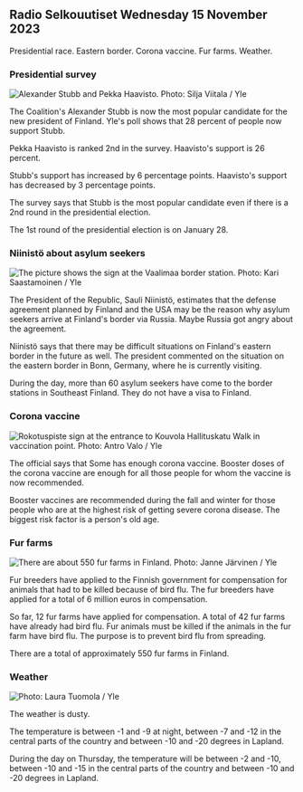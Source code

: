 ## Radio Selkouutiset Wednesday 15 November 2023

Presidential race. Eastern border. Corona vaccine. Fur farms. Weather.

### Presidential survey

![Alexander Stubb and Pekka Haavisto. Photo: Silja Viitala / Yle](https://images.cdn.yle.fi/image/upload/c_crop,h_3188,w_5668,x_0,y_327/ar_1.7777777777777777,c_fill,g_faces,h_675,w_1200/dpr_1.0/q_auto:eco/f_auto/fl_lossy/v1698912813/39-11947566543595173663)

The Coalition's Alexander Stubb is now the most popular candidate for the new president of Finland. Yle's poll shows that 28 percent of people now support Stubb.

Pekka Haavisto is ranked 2nd in the survey. Haavisto's support is 26 percent.

Stubb's support has increased by 6 percentage points. Haavisto's support has decreased by 3 percentage points.

The survey says that Stubb is the most popular candidate even if there is a 2nd round in the presidential election.

The 1st round of the presidential election is on January 28.

### Niinistö about asylum seekers

![The picture shows the sign at the Vaalimaa border station. Photo: Kari Saastamoinen / Yle](https://images.cdn.yle.fi/image/upload/c_crop,h_2908,w_5178,x_0,y_0/ar_1.7777777777777777,c_fill,g_faces,h_675,w_1200/dpr_1.0/q_auto:eco/f_auto/fl_lossy/v1699908638/39-120003165528559efc2b)

The President of the Republic, Sauli Niinistö, estimates that the defense agreement planned by Finland and the USA may be the reason why asylum seekers arrive at Finland's border via Russia. Maybe Russia got angry about the agreement.

Niinistö says that there may be difficult situations on Finland's eastern border in the future as well. The president commented on the situation on the eastern border in Bonn, Germany, where he is currently visiting.

During the day, more than 60 asylum seekers have come to the border stations in Southeast Finland. They do not have a visa to Finland.

### Corona vaccine

![Rokotuspiste sign at the entrance to Kouvola Hallituskatu Walk in vaccination point. Photo: Antro Valo / Yle](https://images.cdn.yle.fi/image/upload/c_crop,h_3247,w_5773,x_0,y_601/ar_1.7777777777777777,c_fill,g_faces,h_675,w_1200/dpr_1.0/q_auto:eco/f_auto/fl_lossy/v1699867130/39-11997076551e51acfff3)

The official says that Some has enough corona vaccine. Booster doses of the corona vaccine are enough for all those people for whom the vaccine is now recommended.

Booster vaccines are recommended during the fall and winter for those people who are at the highest risk of getting severe corona disease. The biggest risk factor is a person's old age.

### Fur farms

![There are about 550 fur farms in Finland. Photo: Janne Järvinen / Yle](https://images.cdn.yle.fi/image/upload/c_crop,h_4597,w_8174,x_18,y_0/ar_1.7777777777777777,c_fill,g_faces,h_675,w_1200/dpr_1.0/q_auto:eco/f_auto/fl_lossy/v1696520468/39-1181997651ed401620a0)

Fur breeders have applied to the Finnish government for compensation for animals that had to be killed because of bird flu. The fur breeders have applied for a total of 6 million euros in compensation.

So far, 12 fur farms have applied for compensation. A total of 42 fur farms have already had bird flu. Fur animals must be killed if the animals in the fur farm have bird flu. The purpose is to prevent bird flu from spreading.

There are a total of approximately 550 fur farms in Finland.

### Weather

![ Photo: Laura Tuomola / Yle](https://images.cdn.yle.fi/image/upload/c_crop,h_1080,w_1919,x_0,y_0/ar_1.7777777777777777,c_fill,g_faces,h_675,w_1200/dpr_1.0/q_auto:eco/f_auto/fl_lossy/v1700050702/39-12009776554b6f9117dc)

The weather is dusty.

The temperature is between -1 and -9 at night, between -7 and -12 in the central parts of the country and between -10 and -20 degrees in Lapland.

During the day on Thursday, the temperature will be between -2 and -10, between -10 and -15 in the central parts of the country and between -10 and -20 degrees in Lapland.